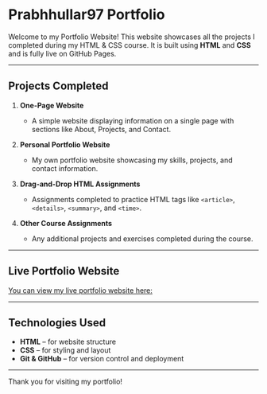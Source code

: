 # Prabhhullar97 Portfolio

Welcome to my Portfolio Website! This website showcases all the projects I completed during my HTML & CSS course. It is built using **HTML** and **CSS** and is fully live on GitHub Pages.

---

## Projects Completed

1. **One-Page Website**  
   - A simple website displaying information on a single page with sections like About, Projects, and Contact.

2. **Personal Portfolio Website**  
   - My own portfolio website showcasing my skills, projects, and contact information.

3. **Drag-and-Drop HTML Assignments**  
   - Assignments completed to practice HTML tags like `<article>`, `<details>`, `<summary>`, and `<time>`.

4. **Other Course Assignments**  
   - Any additional projects and exercises completed during the course.

---

## Live Portfolio Website

<a href="[index.html](https://prabhbhullar97.github.io)"/>You can view my live portfolio website here:</a>  


---

## Technologies Used

- **HTML** – for website structure  
- **CSS** – for styling and layout  
- **Git & GitHub** – for version control and deployment  

---

Thank you for visiting my portfolio!
